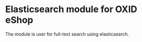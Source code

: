 # Elasticsearch module for OXID eShop

The module is user for full-text search using elasticsearch.
